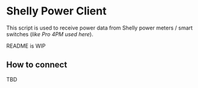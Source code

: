 # Shelly Power Client

This script is used to receive power data from Shelly power meters / smart switches (_like Pro 4PM used here_).

README is WIP

## How to connect

TBD